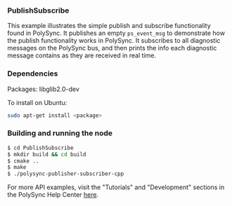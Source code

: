 ### PublishSubscribe

This example illustrates the simple publish and subscribe functionality found in PolySync.
It publishes an empty `ps_event_msg` to demonstrate how the publish functionality works in PolySync.
It subscribes to all diagnostic messages on the PolySync bus, and then prints the info each diagnostic message contains as they are received in real time.

### Dependencies

Packages: libglib2.0-dev

To install on Ubuntu:

```bash
sudo apt-get install <package>
```

### Building and running the node

```bash
$ cd PublishSubscribe 
$ mkdir build && cd build
$ cmake ..
$ make
$ ./polysync-publisher-subscriber-cpp
```

For more API examples, visit the "Tutorials" and "Development" sections in the PolySync Help Center [here](https://help.polysync.io/articles/).
